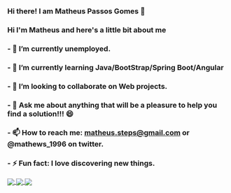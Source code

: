 ### Hi there! I am Matheus Passos Gomes 👋

<!--
**mathews19/mathews19** is a ✨ _special_ ✨ repository because its `README.md` (this file) appears on your GitHub profile.-->

 ### Hi I'm Matheus and here's a little bit about me

### - 🔭 I’m currently unemployed.
### - 🌱 I’m currently learning Java/BootStrap/Spring Boot/Angular
### - 👯 I’m looking to collaborate on Web projects.
### - 💬 Ask me about anything that will be a pleasure to help you find a solution!!!  😄
### - 📫 How to reach me: matheus.steps@gmail.com or @mathews_1996 on twitter.
### - ⚡ Fun fact: I love discovering new things.

<a href="https://github.com/mathews19">
 <img align="center" src="https://github-readme-stats.vercel.app/api?username=mathews19" />
</a>
<a href="https://github.com/mathews19">
  <img align= "center" src="https://github-readme-stats.vercel.app/api/wakatime?username=mathews19" />
</a>
<a href="https://github.com/mathews19">
  <img align="center" src="https://github-readme-stats.vercel.app/api/top-langs/?username=mathews19&layout=compact" />
</a>
